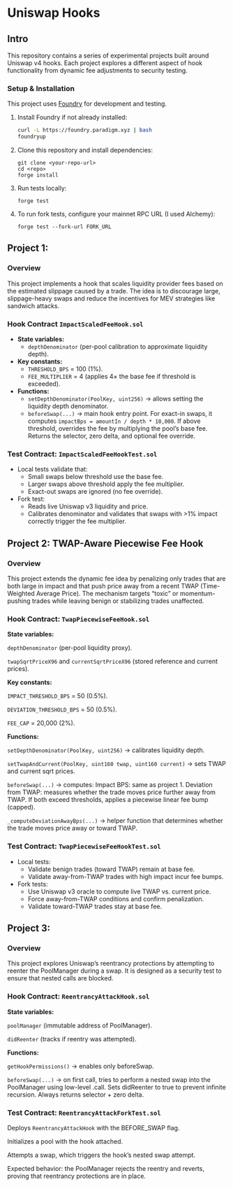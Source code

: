 # Uniswap Hooks

## Intro  

This repository contains a series of experimental projects built around Uniswap v4 hooks. Each project explores a different aspect of hook functionality from dynamic fee adjustments to security testing.  

### Setup & Installation  
This project uses [Foundry](https://book.getfoundry.sh/) for development and testing.  

1. Install Foundry if not already installed:  
   ```bash
   curl -L https://foundry.paradigm.xyz | bash
   foundryup
   ```

2. Clone this repository and install dependencies:
    ```
    git clone <your-repo-url>
    cd <repo>
    forge install
    ```
3. Run tests locally:
    ```
    forge test
    ```
4. To run fork tests, configure your mainnet RPC URL (I used Alchemy):
    ```
    forge test --fork-url FORK_URL
    ```

## Project 1: 
### Overview
This project implements a hook that scales liquidity provider fees based on the estimated slippage caused by a trade. The idea is to discourage large, slippage-heavy swaps and reduce the incentives for MEV strategies like sandwich attacks.
### Hook Contract ``` ImpactScaledFeeHook.sol ```
- **State variables:**
    - ```depthDenominator``` (per-pool calibration to approximate liquidity depth).
- **Key constants:**
    - ```THRESHOLD_BPS``` = 100 (1%).
    - ```FEE_MULTIPLIER``` = 4 (applies 4× the base fee if threshold is exceeded).
- **Functions:**
    - ```setDepthDenominator(PoolKey, uint256)``` → allows setting the liquidity depth denominator.
    - ```beforeSwap(...)``` → main hook entry point. For exact-in swaps, it computes ```impactBps = amountIn / depth * 10,000```. If above threshold, overrides the fee by multiplying the pool’s base fee. Returns the selector, zero delta, and optional fee override.

### Test Contract: ```ImpactScaledFeeHookTest.sol```
- Local tests validate that:
    - Small swaps below threshold use the base fee.
    - Larger swaps above threshold apply the fee multiplier.
    - Exact-out swaps are ignored (no fee override).
- Fork test:
    - Reads live Uniswap v3 liquidity and price.
    - Calibrates denominator and validates that swaps with >1% impact correctly trigger the fee multiplier.

## Project 2: TWAP-Aware Piecewise Fee Hook
### Overview
This project extends the dynamic fee idea by penalizing only trades that are both large in impact and that push price away from a recent TWAP (Time-Weighted Average Price). The mechanism targets “toxic” or momentum-pushing trades while leaving benign or stabilizing trades unaffected.
### Hook Contract: ```TwapPiecewiseFeeHook.sol```
**State variables:**

```depthDenominator``` (per-pool liquidity proxy).

```twapSqrtPriceX96``` and ```currentSqrtPriceX96``` (stored reference and current prices).

**Key constants:**

```IMPACT_THRESHOLD_BPS``` = 50 (0.5%).

```DEVIATION_THRESHOLD_BPS``` = 50 (0.5%).

```FEE_CAP``` = 20,000 (2%).

**Functions:**

```setDepthDenominator(PoolKey, uint256)``` → calibrates liquidity depth.

```setTwapAndCurrent(PoolKey, uint160 twap, uint160 current)``` → sets TWAP and current sqrt prices.

```beforeSwap(...)``` → computes:
Impact BPS: same as project 1.
Deviation from TWAP: measures whether the trade moves price further away from TWAP.
If both exceed thresholds, applies a piecewise linear fee bump (capped).

```_computeDeviationAwayBps(...)``` → helper function that determines whether the trade moves price away or toward TWAP.

### Test Contract: ```TwapPiecewiseFeeHookTest.sol```
- Local tests:
    - Validate benign trades (toward TWAP) remain at base fee.
    - Validate away-from-TWAP trades with high impact incur fee bumps.
- Fork tests:
    - Use Uniswap v3 oracle to compute live TWAP vs. current price.
    - Force away-from-TWAP conditions and confirm penalization.
    - Validate toward-TWAP trades stay at base fee.


## Project 3:
### Overview

This project explores Uniswap’s reentrancy protections by attempting to reenter the PoolManager during a swap. It is designed as a security test to ensure that nested calls are blocked.

### Hook Contract: ```ReentrancyAttackHook.sol```

**State variables:**

```poolManager``` (immutable address of PoolManager).

```didReenter``` (tracks if reentry was attempted).

**Functions:**

```getHookPermissions()``` → enables only beforeSwap.

```beforeSwap(...)``` → on first call, tries to perform a nested swap into the PoolManager using low-level .call. Sets didReenter to true to prevent infinite recursion. Always returns selector + zero delta.

### Test Contract: ```ReentrancyAttackForkTest.sol```

Deploys ```ReentrancyAttackHook``` with the BEFORE_SWAP flag.

Initializes a pool with the hook attached.

Attempts a swap, which triggers the hook’s nested swap attempt.

Expected behavior: the PoolManager rejects the reentry and reverts, proving that reentrancy protections are in place.
